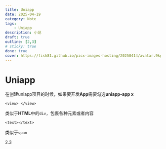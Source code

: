 ```yaml
---
title: Uniapp
date: 2025-04-19
category: Note
tags: 
    - Uniapp
description: 小记
draft: true
outline: [2,3]
# sticky: true
done: true
cover: https://fish81.github.io/picx-images-hosting/20250414/avatar.9kgdbkjx8d.jpg
---
```


# Uniapp

在创建uniapp项目的时候，如果要开发**App**需要勾选**uniapp-app x**

```vue
<view> </view>
```

类似于**HTML**中的`div`，包裹各种元素或者内容

```VUE
<text></text>
```

类似于`span`

2.3
